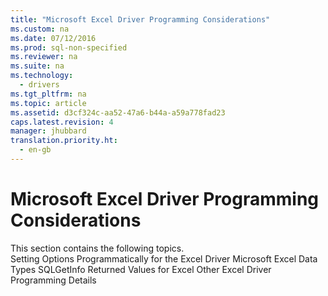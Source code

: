 ```yaml
---
title: "Microsoft Excel Driver Programming Considerations"
ms.custom: na
ms.date: 07/12/2016
ms.prod: sql-non-specified
ms.reviewer: na
ms.suite: na
ms.technology: 
  - drivers
ms.tgt_pltfrm: na
ms.topic: article
ms.assetid: d3cf324c-aa52-47a6-b44a-a59a778fad23
caps.latest.revision: 4
manager: jhubbard
translation.priority.ht: 
  - en-gb
---
```

# Microsoft Excel Driver Programming Considerations
<?xml version="1.0" encoding="utf-8"?>
<developerConceptualDocument xmlns="http://ddue.schemas.microsoft.com/authoring/2003/5" xmlns:xlink="http://www.w3.org/1999/xlink" xmlns:xsi="http://www.w3.org/2001/XMLSchema-instance" xsi:schemaLocation="http://ddue.schemas.microsoft.com/authoring/2003/5 http://dduestorage.blob.core.windows.net/ddueschema/developer.xsd">
  <introduction>
    <para>This section contains the following topics.

</para>
  </introduction>
  <section>
    <content>
      <list class="bullet">
        <listItem>
          <para>
            <legacyLink xlink:href="b5ee3636-4591-427a-a65a-a2d5926fcc1a">Setting Options Programmatically for the Excel Driver</legacyLink>
          </para>
        </listItem>
        <listItem>
          <para>
            <legacyLink xlink:href="7b44c8e5-0bc3-4912-8a5d-56f4d5562fe6">Microsoft Excel Data Types</legacyLink>
          </para>
        </listItem>
        <listItem>
          <para>
            <legacyLink xlink:href="a0f4c3e4-5906-4ab3-ad34-c606f173169a">SQLGetInfo Returned Values for Excel</legacyLink>
          </para>
        </listItem>
        <listItem>
          <para>
            <legacyLink xlink:href="92453ef5-86d6-4d13-bdd6-a4f5cf9c453f">Other Excel Driver Programming Details</legacyLink>
          </para>
        </listItem>
      </list>
    </content>
  </section>
  <relatedTopics />
</developerConceptualDocument>